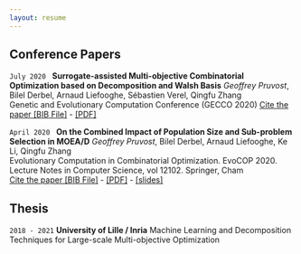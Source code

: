 ```yaml
---
layout: resume
---
```

<!-- ## To appear -->


## Conference Papers

`July 2020 `
__Surrogate-assisted Multi-objective Combinatorial Optimization based on Decomposition and Walsh Basis__
*Geoffrey Pruvost*, Bilel Derbel, Arnaud Liefooghe, Sébastien Verel, Qingfu Zhang <br>
Genetic and Evolutionary Computation Conference (GECCO 2020)
[Cite the paper [BIB File]](/assets/bib/pruvost_gecco2020.bib) - [[PDF]](https://dl.acm.org/doi/epdf/10.1145/3377930.3390149) 

`April 2020 `
__On the Combined Impact of Population Size and Sub-problem Selection in MOEA/D__
*Geoffrey Pruvost*, Bilel Derbel, Arnaud Liefooghe, Ke Li, Qingfu Zhang <br>
Evolutionary Computation in Combinatorial Optimization. EvoCOP 2020. Lecture Notes in Computer Science, vol 12102. Springer, Cham  <br>
[Cite the paper [BIB File]](/assets/bib/pruvost_evocop2020.bib) - [[PDF]](https://rdcu.be/b3weL) - [[slides]](/assets/slides_evocop2020_last.pdf)


## Thesis

`2018 - 2021`
__University of Lille / Inria__
Machine Learning and Decomposition Techniques for Large-scale Multi-objective Optimization 



<!-- ### Footer

Last updated: August 2018 -->



